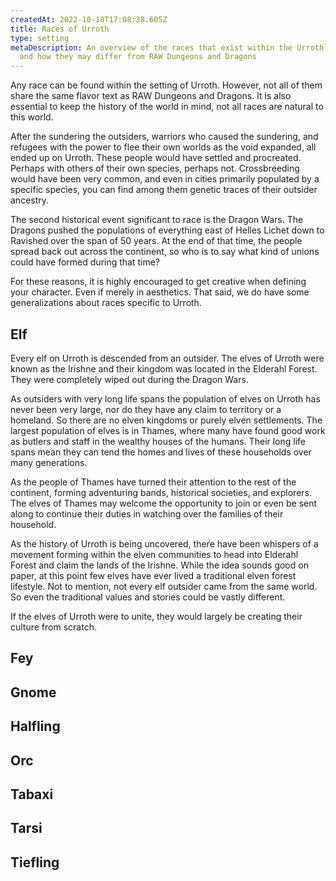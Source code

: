 ```yaml
---
createdAt: 2022-10-18T17:08:38.605Z
title: Races of Urroth
type: setting
metaDescription: An overview of the races that exist within the Urroth setting
  and how they may differ from RAW Dungeons and Dragons
---
```

A﻿ny race can be found within the setting of Urroth. However, not all of them share the same flavor text as RAW Dungeons and Dragons. It is also essential to keep the history of the world in mind, not all races are natural to this world.

A﻿fter the sundering the outsiders, warriors who caused the sundering, and refugees with the power to flee their own worlds as the void expanded, all ended up on Urroth. These people would have settled and procreated. Perhaps with others of their own species, perhaps not. Crossbreeding would have been very common, and even in cities primarily populated by a specific species, you can find among them genetic traces of their outsider ancestry.

T﻿he second historical event significant to race is the Dragon Wars. The Dragons pushed the populations of everything east of Helles Lichet down to Ravished over the span of 50 years. At the end of that time, the people spread back out across the continent, so who is to say what kind of unions could have formed during that time?

F﻿or these reasons, it is highly encouraged to get creative when defining your character. Even if merely in aesthetics. That said, we do have some generalizations about races specific to Urroth.

## E﻿lf
E﻿very elf on Urroth is descended from an outsider. The elves of Urroth were known as the Irishne and their kingdom was located in the Elderahl Forest. They were completely wiped out during the Dragon Wars.

A﻿s outsiders with very long life spans the population of elves on Urroth has never been very large, nor do they have any claim to territory or a homeland. So there are no elven kingdoms or purely elven settlements. The largest population of elves is in Thames, where many have found good work as butlers and staff in the wealthy houses of the humans. Their long life spans mean they can tend the homes and lives of these households over many generations.

A﻿s the people of Thames have turned their attention to the rest of the continent, forming adventuring bands, historical societies, and explorers. The elves of Thames may welcome the opportunity to join or even be sent along to continue their duties in watching over the families of their household.

A﻿s the history of Urroth is being uncovered, there have been whispers of a movement forming within the elven communities to head into Elderahl Forest and claim the lands of the Irishne. While the idea sounds good on paper, at this point few elves have ever lived a traditional elven forest lifestyle. Not to mention, not every elf outsider came from the same world. So even the traditional values and stories could be vastly different. 

If the elves of Urroth were to unite, they would largely be creating their culture from scratch.

## Fey

## G﻿nome

## Halfling

## O﻿rc

## T﻿abaxi

## T﻿arsi

## Tiefling